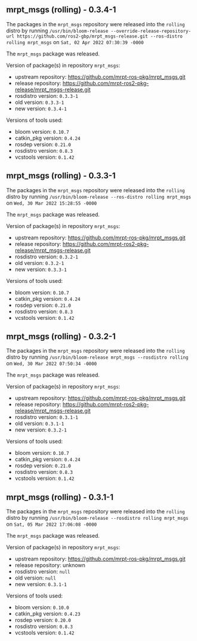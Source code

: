 ## mrpt_msgs (rolling) - 0.3.4-1

The packages in the `mrpt_msgs` repository were released into the `rolling` distro by running `/usr/bin/bloom-release --override-release-repository-url https://github.com/ros2-gbp/mrpt_msgs-release.git --ros-distro rolling mrpt_msgs` on `Sat, 02 Apr 2022 07:30:39 -0000`

The `mrpt_msgs` package was released.

Version of package(s) in repository `mrpt_msgs`:

- upstream repository: https://github.com/mrpt-ros-pkg/mrpt_msgs.git
- release repository: https://github.com/mrpt-ros2-pkg-release/mrpt_msgs-release.git
- rosdistro version: `0.3.3-1`
- old version: `0.3.3-1`
- new version: `0.3.4-1`

Versions of tools used:

- bloom version: `0.10.7`
- catkin_pkg version: `0.4.24`
- rosdep version: `0.21.0`
- rosdistro version: `0.8.3`
- vcstools version: `0.1.42`


## mrpt_msgs (rolling) - 0.3.3-1

The packages in the `mrpt_msgs` repository were released into the `rolling` distro by running `/usr/bin/bloom-release --ros-distro rolling mrpt_msgs` on `Wed, 30 Mar 2022 15:28:55 -0000`

The `mrpt_msgs` package was released.

Version of package(s) in repository `mrpt_msgs`:

- upstream repository: https://github.com/mrpt-ros-pkg/mrpt_msgs.git
- release repository: https://github.com/mrpt-ros2-pkg-release/mrpt_msgs-release.git
- rosdistro version: `0.3.2-1`
- old version: `0.3.2-1`
- new version: `0.3.3-1`

Versions of tools used:

- bloom version: `0.10.7`
- catkin_pkg version: `0.4.24`
- rosdep version: `0.21.0`
- rosdistro version: `0.8.3`
- vcstools version: `0.1.42`


## mrpt_msgs (rolling) - 0.3.2-1

The packages in the `mrpt_msgs` repository were released into the `rolling` distro by running `/usr/bin/bloom-release mrpt_msgs --rosdistro rolling` on `Wed, 30 Mar 2022 07:50:34 -0000`

The `mrpt_msgs` package was released.

Version of package(s) in repository `mrpt_msgs`:

- upstream repository: https://github.com/mrpt-ros-pkg/mrpt_msgs.git
- release repository: https://github.com/mrpt-ros2-pkg-release/mrpt_msgs-release.git
- rosdistro version: `0.3.1-1`
- old version: `0.3.1-1`
- new version: `0.3.2-1`

Versions of tools used:

- bloom version: `0.10.7`
- catkin_pkg version: `0.4.24`
- rosdep version: `0.21.0`
- rosdistro version: `0.8.3`
- vcstools version: `0.1.42`


## mrpt_msgs (rolling) - 0.3.1-1

The packages in the `mrpt_msgs` repository were released into the `rolling` distro by running `/usr/bin/bloom-release --rosdistro rolling mrpt_msgs` on `Sat, 05 Mar 2022 17:06:08 -0000`

The `mrpt_msgs` package was released.

Version of package(s) in repository `mrpt_msgs`:

- upstream repository: https://github.com/mrpt-ros-pkg/mrpt_msgs.git
- release repository: unknown
- rosdistro version: `null`
- old version: `null`
- new version: `0.3.1-1`

Versions of tools used:

- bloom version: `0.10.0`
- catkin_pkg version: `0.4.23`
- rosdep version: `0.20.0`
- rosdistro version: `0.8.3`
- vcstools version: `0.1.42`



